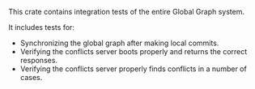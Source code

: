 This crate contains integration tests of the entire Global Graph system.

It includes tests for:
 - Synchronizing the global graph after making local commits.
 - Verifying the conflicts server boots properly and returns the correct responses.
 - Verifying the conflicts server properly finds conflicts in a number of cases.